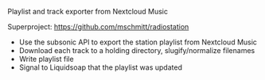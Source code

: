 Playlist and track exporter from Nextcloud Music

Superproject: https://github.com/mschmitt/radiostation

* Use the subsonic API to export the station playlist from Nextcloud Music
* Download each track to a holding directory, slugify/normalize filenames
* Write playlist file
* Signal to Liquidsoap that the playlist was updated
